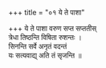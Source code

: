 +++
title = "०१ ये ते पाशा"

+++
ये ते पाशा वरुण सप्त सप्ततीस्  
त्रेधा तिष्ठन्ति विषिता रुशन्तः ।  
सिनन्ति सर्वे अनृतं वदन्तं  
यः सत्यवाद्य् अति तं सृजन्ति ॥